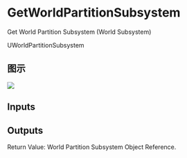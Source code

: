 # GetWorldPartitionSubsystem

Get World Partition Subsystem (World Subsystem)

UWorldPartitionSubsystem

## 图示

![]($-20221218-21383074.png)

## Inputs

## Outputs

Return Value: World Partition Subsystem Object Reference.

